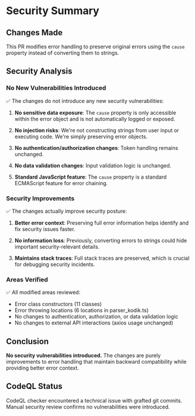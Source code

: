 # Security Summary

## Changes Made
This PR modifies error handling to preserve original errors using the `cause` property instead of converting them to strings.

## Security Analysis

### No New Vulnerabilities Introduced
✅ The changes do not introduce any new security vulnerabilities:

1. **No sensitive data exposure**: The `cause` property is only accessible within the error object and is not automatically logged or exposed.

2. **No injection risks**: We're not constructing strings from user input or executing code. We're simply preserving error objects.

3. **No authentication/authorization changes**: Token handling remains unchanged.

4. **No data validation changes**: Input validation logic is unchanged.

5. **Standard JavaScript feature**: The `cause` property is a standard ECMAScript feature for error chaining.

### Security Improvements
✅ The changes actually improve security posture:

1. **Better error context**: Preserving full error information helps identify and fix security issues faster.

2. **No information loss**: Previously, converting errors to strings could hide important security-relevant details.

3. **Maintains stack traces**: Full stack traces are preserved, which is crucial for debugging security incidents.

### Areas Verified
✅ All modified areas reviewed:
- Error class constructors (11 classes)
- Error throwing locations (6 locations in parser_kodik.ts)
- No changes to authentication, authorization, or data validation logic
- No changes to external API interactions (axios usage unchanged)

## Conclusion
**No security vulnerabilities introduced.** The changes are purely improvements to error handling that maintain backward compatibility while providing better error context.

## CodeQL Status
CodeQL checker encountered a technical issue with grafted git commits. Manual security review confirms no vulnerabilities were introduced.
